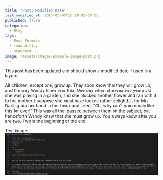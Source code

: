 ```yaml
---
title: "Post: Modified Date"
last_modified_at: 2016-03-09T16:20:02-05:00
published: false
categories:
  - Blog
tags:
  - Post Formats
  - readability
  - standard
image: /assets/images/example-image-post.png
---
```


This post has been updated and should show a modified date if used in a layout.

All children, except one, grow up. They soon know that they will grow up, and the way Wendy knew was this. One day when she was two years old she was playing in a garden, and she plucked another flower and ran with it to her mother. I suppose she must have looked rather delightful, for Mrs. Darling put her hand to her heart and cried, "Oh, why can't you remain like this for ever!" This was all that passed between them on the subject, but henceforth Wendy knew that she must grow up. You always know after you are two. Two is the beginning of the end.

Test image:
![image](/assets/images/example-image-post.png)